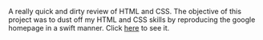 A really quick and dirty review of HTML and CSS. The objective of this project was to dust off my HTML and CSS skills by reproducing the google homepage in a swift manner. Click <a href="https://hoangtommy.github.io/google_homepage/">here</a> to see it. 
